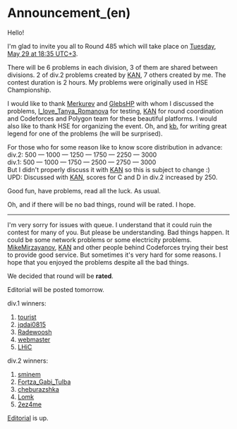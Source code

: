 # Announcement_(en)

Hello!

I'm glad to invite you all to Round 485 which will take place on [Tuesday, May 29 at 18:35 UTC+3](https://codeforces.com/https://www.timeanddate.com/worldclock/fixedtime.html?msg=Codeforces+Round+%23485&iso=20180529T1835&p1=166&ah=2).

There will be 6 problems in each division, 3 of them are shared between divisions. 2 of div.2 problems created by [KAN](https://codeforces.com/profile/KAN "Grandmaster KAN"), 7 others created by me. The contest duration is 2 hours. My problems were originally used in HSE Championship.

I would like to thank [Merkurev](https://codeforces.com/profile/Merkurev "International Grandmaster Merkurev") and [GlebsHP](https://codeforces.com/profile/GlebsHP "International Grandmaster GlebsHP") with whom I discussed the problems, [I_love_Tanya_Romanova](https://codeforces.com/profile/I_love_Tanya_Romanova "International Grandmaster I_love_Tanya_Romanova") for testing, [KAN](https://codeforces.com/profile/KAN "Grandmaster KAN") for round coordination and Codeforces and Polygon team for these beautiful platforms. I would also like to thank HSE for organizing the event. Oh, and [kb.](https://codeforces.com/profile/kb. "International Master kb.") for writing great legend for one of the problems (he will be surprised).

For those who for some reason like to know score distribution in advance:  
div.2: 500 — 1000 — 1250 — 1750 — 2250 — 3000  
div.1: 500 — 1000 — 1750 — 2500 — 2750 — 3000  
But I didn't properly discuss it with [KAN](https://codeforces.com/profile/KAN "Grandmaster KAN") so this is subject to change :)  
UPD: Discussed with [KAN](https://codeforces.com/profile/KAN "Grandmaster KAN"), scores for C and D in div.2 increased by 250.

Good fun, have problems, read all the luck. As usual.

Oh, and if there will be no bad things, round will be rated. I hope.

 

---

I'm very sorry for issues with queue. I understand that it could ruin the contest for many of you. But please be understanding. Bad things happen. It could be some network problems or some electricity problems. [MikeMirzayanov](https://codeforces.com/profile/MikeMirzayanov "Headquarters, MikeMirzayanov"), [KAN](https://codeforces.com/profile/KAN "Grandmaster KAN") and other people behind Codeforces trying their best to provide good service. But sometimes it's very hard for some reasons. I hope that you enjoyed the problems despite all the bad things.

We decided that round will be **rated**.

Editorial will be posted tomorrow.

div.1 winners:  
1. [tourist](https://codeforces.com/profile/tourist "Legendary Grandmaster tourist")  
2. [jqdai0815](https://codeforces.com/profile/jqdai0815 "Legendary Grandmaster jqdai0815")  
3. [Radewoosh](https://codeforces.com/profile/Radewoosh "Legendary Grandmaster Radewoosh")  
4. [webmaster](https://codeforces.com/profile/webmaster "International Grandmaster webmaster")  
5. [LHiC](https://codeforces.com/profile/LHiC "Legendary Grandmaster LHiC")

div.2 winners:  
1. [sminem](https://codeforces.com/profile/sminem "Candidate Master sminem")  
2. [Fortza_Gabi_Tulba](https://codeforces.com/profile/Fortza_Gabi_Tulba "Expert Fortza_Gabi_Tulba")  
3. [cheburazshka](https://codeforces.com/profile/cheburazshka "Candidate Master cheburazshka")  
4. [Lomk](https://codeforces.com/profile/Lomk "Candidate Master Lomk")  
5. [2ez4me](https://codeforces.com/profile/2ez4me "Candidate Master 2ez4me")

[Editorial](Tutorial.md) is up.

